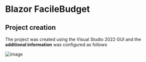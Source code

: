 # Blazor FacileBudget

## Project creation

The project was created using the Visual Studio 2022 GUI and the **additional information** was configured as follows

![image](https://user-images.githubusercontent.com/49655304/154846570-41bc9cfe-7607-42a4-b28a-bee188506cbf.png)

